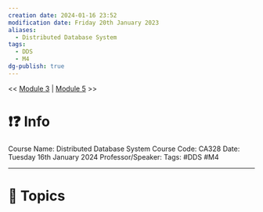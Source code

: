 ```yaml
---
creation date: 2024-01-16 23:52
modification date: Friday 20th January 2023
aliases:
  - Distributed Database System
tags:
  - DDS
  - M4
dg-publish: true
---
```

<< [Module 3](Module_3.md)  | [Module 5](Module_5.md) >>

# ❗❓ Info
Course Name: Distributed Database System
Course Code: CA328
Date: Tuesday 16th January 2024
Professor/Speaker: 
Tags: #DDS #M4

---
# 📃 Topics